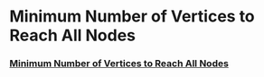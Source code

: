 # Minimum Number of Vertices to Reach All Nodes 
### [Minimum Number of Vertices to Reach All Nodes](https://leetcode.com/problems/minimum-number-of-vertices-to-reach-all-nodes/)
